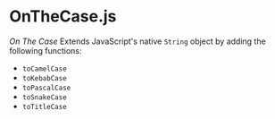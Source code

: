 # OnTheCase.js

_On The Case_ Extends JavaScript's native `String` object by adding the following functions:

- `toCamelCase`
- `toKebabCase`
- `toPascalCase`
- `toSnakeCase`
- `toTitleCase`

